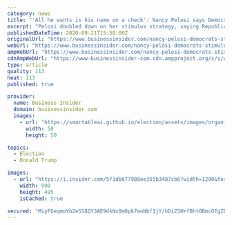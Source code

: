 ```yaml
---
category: news
title: "'All he wants is his name on a check': Nancy Pelosi says Democrats are holding out for a bigger stimulus agreement from Trump"
excerpt: "Pelosi doubled down on her stimulus strategy, saying Republicans were refusing to spend the money necessary to combat the pandemic."
publishedDateTime: 2020-09-21T15:58:00Z
originalUrl: "https://www.businessinsider.com/nancy-pelosi-democrats-stimulus-agreement-trump-republicans-economy-bigger-waiting-2020-9"
webUrl: "https://www.businessinsider.com/nancy-pelosi-democrats-stimulus-agreement-trump-republicans-economy-bigger-waiting-2020-9"
ampWebUrl: "https://www.businessinsider.com/nancy-pelosi-democrats-stimulus-agreement-trump-republicans-economy-bigger-waiting-2020-9?amp"
cdnAmpWebUrl: "https://www-businessinsider-com.cdn.ampproject.org/c/s/www.businessinsider.com/nancy-pelosi-democrats-stimulus-agreement-trump-republicans-economy-bigger-waiting-2020-9?amp"
type: article
quality: 113
heat: 113
published: true

provider:
  name: Business Insider
  domain: businessinsider.com
  images:
    - url: "https://smartableai.github.io/election/assets/images/organizations/businessinsider.com-50x50.jpg"
      width: 50
      height: 50

topics:
  - Election
  - Donald Trump

images:
  - url: "https://i.insider.com/5f1db677988ee355b3487cb6?width=1200&format=jpeg"
    width: 990
    height: 495
    isCached: true

secured: "MiyFGeqmoYb2eSS8QY3AE9dkNx0m8pk7enNbf1jY/hDiZSH+fBht0BmcOFgZDUwGLGOoiwYoFLA/iMW2dIbJX879t7NPvVxyU44ipd/3rD+xT62bzvwkJC6tAgfAnoxxy2e2OJ0UgZAXU2lFefC6ygAIVPBKN54wcgXTd8zWyLuFmQR/uvE1aMD3YVPAARwJkM2IyiKBvLmaqQMu0xcYjC4zEQ+pwKJVAWXrqz0xiT/R5Z7EJEMkilvfbkg8m1mAdW01fvvENPjp5GV/kzLM70sUUSjnD8weOmAofdwMgKUAZ8F3uFdpGm6ZH1Gi84vKofUiRfxp8/fESTDsSa3QISa2Ax4kJkytYwjgOVG1znk=;qD9gsjaMmgl+mHJP4bAapg=="
---
```


